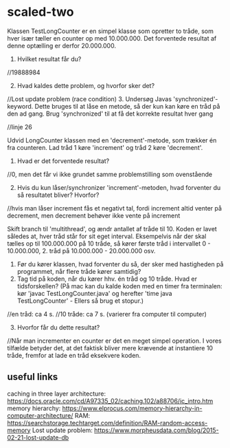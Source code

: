 # scaled-two
Klassen TestLongCounter er en simpel klasse som opretter to tråde, som hver især tæller en counter op med 10.000.000. Det forventede resultat af denne optælling er derfor 20.000.000. 
1. Hvilket resultat får du?

//19888984

2. Hvad kaldes dette problem, og hvorfor sker det?

//Lost update problem (race condition)
3. Undersøg Javas 'synchronized'-keyword. Dette bruges til at låse en metode, så der kun kan køre en tråd på den ad gang. Brug 'synchronized' til at få det korrekte resultat hver gang

//linje 26

Udvid LongCounter klassen med en 'decrement'-metode, som trækker én fra counteren. Lad tråd 1 køre 'increment' og tråd 2 køre 'decrement'. 
1. Hvad er det forventede resultat?

//0, men det får vi ikke grundet samme problemstilling som ovenstående

2. Hvis du kun låser/synchronizer 'increment'-metoden, hvad forventer du så resultatet bliver? Hvorfor?

//hvis man låser increment fås et negativt tal, fordi increment altid venter på decrement, men decrement behøver ikke vente på increment

Skift branch til 'multithread', og ændr antallet af tråde til 10. Koden er lavet således at, hver tråd står for sit eget interval. Eksempelvis når der skal tælles op til 100.000.000 på 10 tråde, så kører første tråd i intervallet 0 - 10.000.000, 2. tråd på 10.000.000 - 20.000.000 osv.
1. Før du kører klassen, hvad forventer du så, der sker med hastigheden på programmet, når flere tråde kører samtidig?
2. Tag tid på koden, når du kører hhv. én tråd og 10 tråde. Hvad er tidsforskellen? (På mac kan du kalde koden med en timer fra terminalen: kør 'javac TestLongCounter.java' og herefter 'time java TestLongCounter' - Ellers så brug et stopur.)

//en tråd: ca 4 s.
//10 tråde: ca 7 s. (varierer fra computer til computer)

3. Hvorfor får du dette resultat?

//Når man incrementer en counter er det en meget simpel operation. I vores tilfælde betyder det, at det faktisk bliver mere krævende at instantiere 10 tråde, fremfor at lade en tråd eksekvere koden.

## useful links
caching in three layer architecture: https://docs.oracle.com/cd/A97335_02/caching.102/a88706/ic_intro.htm
memory hierarchy: https://www.elprocus.com/memory-hierarchy-in-computer-architecture/
RAM: https://searchstorage.techtarget.com/definition/RAM-random-access-memory
Lost update problem: https://www.morpheusdata.com/blog/2015-02-21-lost-update-db